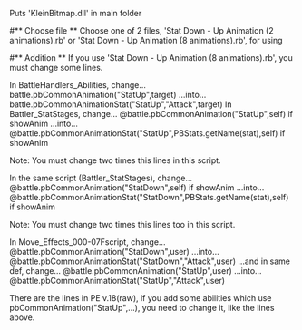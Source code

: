 Puts 'KleinBitmap.dll' in main folder

#** Choose file **
Choose one of 2 files, 'Stat Down - Up Animation (2 animations).rb' or 'Stat Down - Up Animation (8 animations).rb', for using

#** Addition **
If you use 'Stat Down - Up Animation (8 animations).rb', you must change some lines.

In BattleHandlers_Abilities, change...
	battle.pbCommonAnimation("StatUp",target)
...into...
	battle.pbCommonAnimationStat("StatUp","Attack",target)
In Battler_StatStages, change...
	@battle.pbCommonAnimation("StatUp",self) if showAnim
...into...
	@battle.pbCommonAnimationStat("StatUp",PBStats.getName(stat),self) if showAnim

Note: You must change two times this lines in this script.

In the same script (Battler_StatStages), change...
	@battle.pbCommonAnimation("StatDown",self) if showAnim
...into...
	@battle.pbCommonAnimationStat("StatDown",PBStats.getName(stat),self) if showAnim

Note: You must change two times this lines too in this script.

In Move_Effects_000-07Fscript, change...
	@battle.pbCommonAnimation("StatDown",user)
...into...
	@battle.pbCommonAnimationStat("StatDown","Attack",user)
...and in same def, change...
	@battle.pbCommonAnimation("StatUp",user)
...into...
	@battle.pbCommonAnimationStat("StatUp","Attack",user)

There are the lines in PE v.18(raw), if you add some abilities which use pbCommonAnimation("StatUp",...), you need to change it, like the lines above.